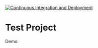 [![Continuous Integration and Deployment](https://github.com/dfcorrearam/SampleProjectToLearnGitActionsCICD/actions/workflows/ci-cd.yaml/badge.svg)](https://github.com/dfcorrearam/SampleProjectToLearnGitActionsCICD/actions/workflows/ci-cd.yaml)

# Test Project

Demo

